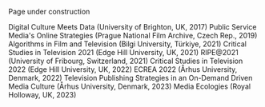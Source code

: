 Page under construction

Digital Culture Meets Data (University of Brighton, UK, 2017)
Public Service Media's Online Strategies (Prague National Film Archive, Czech Rep., 2019)
Algorithms in Film and Television (Bilgi University, Türkiye, 2021)
Critical Studies in Television 2021 (Edge Hill University, UK, 2021)
RIPE@2021 (University of Fribourg, Switzerland, 2021)
Critical Studies in Television 2022 (Edge Hill University, UK, 2022)
ECREA 2022 (Århus University, Denmark, 2022)
Television Publishing Strategies in an On-Demand Driven Media Culture (Århus University, Denmark, 2023)
Media Ecologies (Royal Holloway, UK, 2023)
